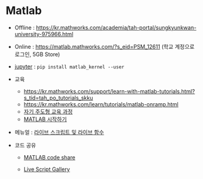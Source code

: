 # Matlab 

- Offline : https://kr.mathworks.com/academia/tah-portal/sungkyunkwan-university-975966.html 

- Online : https://matlab.mathworks.com/?s_eid=PSM_12611 (학교 계정으로 로그인, 5GB Store)

- [jupyter](https://github.com/Calysto/matlab_kernel) : `pip install matlab_kernel --user`

- 교육 
	- https://kr.mathworks.com/support/learn-with-matlab-tutorials.html?s_tid=tah_po_tutorials_skku
	- https://kr.mathworks.com/learn/tutorials/matlab-onramp.html
	- [자기 주도형 교육 과정](https://matlabacademy.mathworks.com/kr)
	- [MATLAB 시작하기](https://kr.mathworks.com/help/matlab/getting-started-with-matlab.html)



- 메뉴얼 : [라이브 스크립트 및 라이브 함수](https://kr.mathworks.com/help/matlab/live-scripts-and-functions.html?s_tid=CRUX_lftnav)

- 코드 공유 

	- [MATLAB code share](https://kr.mathworks.com/matlabcentral/fileexchange?q=tag:)

	- [Live Script Gallery](https://kr.mathworks.com/products/matlab/live-script-gallery.html)